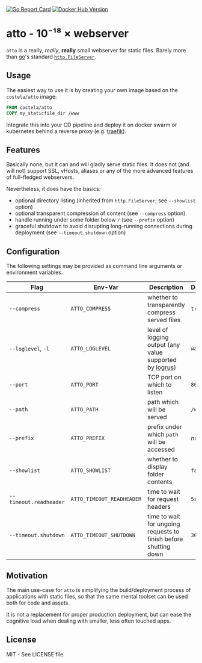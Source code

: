 [![Go Report Card](https://goreportcard.com/badge/github.com/costela/atto)](https://goreportcard.com/report/github.com/costela/atto)
[![Docker Hub Version](https://img.shields.io/badge/dynamic/json.svg?label=docker%20hub&url=https%3A%2F%2Findex.docker.io%2Fv1%2Frepositories%2Fcostela%2Fatto%2Ftags&query=%24[-1:].name&colorB=green)](https://hub.docker.com/r/costela/atto)

# atto - 10⁻¹⁸ × webserver

`atto` is a really, _really_, **really** small webserver for static files. Barely more than [go](https://golang.org/)'s standard [`http.FileServer`](https://golang.org/pkg/net/http/#example_FileServer).

## Usage

The easiest way to use it is by creating your own image based on the `costela/atto` image:

```Dockerfile
FROM costela/atto
COPY my_staticfile_dir /www
```

Integrate this into your CD pipeline and deploy it on docker swarm or kubernetes behind a reverse proxy (e.g. [traefik](https://traefik.io/)).

## Features

Basically none, but it can and will gladly serve static files. It does not (and will not) support SSL, vHosts, aliases or any of the more advanced features of full-fledged webservers.

Nevertheless, it does have the basics:

- optional directory listing (inherited from `http.FileServer`; see `--showlist` option)
- optional transparent compression of content (see `--compress` option)
- handle running under some folder below `/` (see `--prefix` option)
- graceful shutdown to avoid disrupting long-running connections during deployment (see `--timeout.shutdown` option)

## Configuration

The following settings may be provided as command line arguments or environment variables.

| Flag | Env-Var | Description | Default |
| --- | --- | --- | --- |
| `--compress` | `ATTO_COMPRESS` | whether to transparently compress served files | `true` |
| `--loglevel`, `-l` | `ATTO_LOGLEVEL` | level of logging output (any value supported by [logrus](https://github.com/sirupsen/logrus)) | `warn` |
| `--port` | `ATTO_PORT` | TCP port on which to listen | `8080` |
| `--path` | `ATTO_PATH` | path which will be served | `/www` |
| `--prefix` | `ATTO_PREFIX` | prefix under which `path` will be accessed | _none_ |
| `--showlist` | `ATTO_SHOWLIST` | whether to display folder contents | `false` |
| `--timeout.readheader` | `ATTO_TIMEOUT_READHEADER` | time to wait for request headers | `5s` |
| `--timeout.shutdown` | `ATTO_TIMEOUT_SHUTDOWN` | time to wait for ungoing requests to finish before shutting down | `30s` |

## Motivation

The main use-case for `atto` is simplifying the build/deployment process of applications with static files, so that the same mental toolset can be used both for code and assets.

It is not a replacement for proper production deployment, but can ease the cognitive load when dealing with smaller, less often touched apps.

## License

MIT - See LICENSE file.